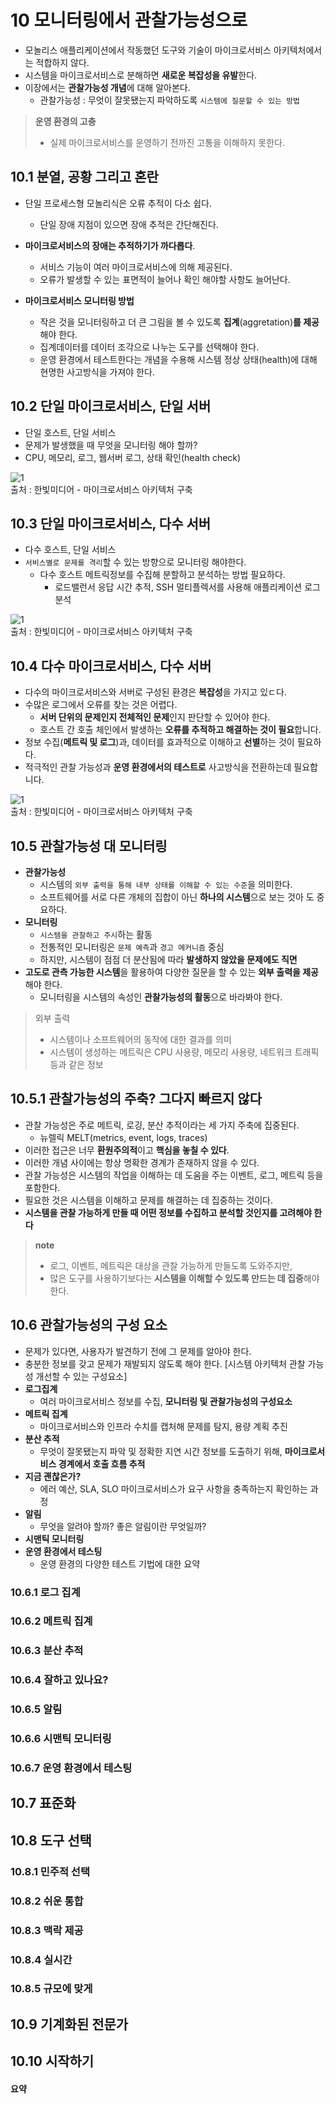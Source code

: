 # 10 모니터링에서 관찰가능성으로
- 모놀리스 애플리케이션에서 작동했던 도구와 기술이 마이크로서비스 아키텍처에서는 적합하지 않다.
- 시스템을 마이크로서비스로 분해하면 **새로운 복잡성을 유발**한다.
- 이장에서는 **관찰가능성 개념**에 대해 알아본다.
  - 관찰가능성 : 무엇이 잘못됐는지 파악하도록 `시스템에 질문할 수 있는 방법`

> **운영 환경의 고충**
> - 실제 마이크로서비스를 운영하기 전까진 고통을 이해하지 못한다.
## 10.1 분열, 공황 그리고 혼란
- 단일 프로세스형 모놀리식은 오류 추적이 다소 쉽다.
  - 단일 장애 지점이 있으면 장애 추적은 간단해진다.

- **마이크로서비스의 장애는 추적하기가 까다롭다**.
  - 서비스 기능이 여러 마이크로서비스에 의해 제공된다.
  - 오류가 발생할 수 있는 표면적이 늘어나 확인 해야할 사항도 늘어난다.
- **마이크로서비스 모니터링 방법**
  - 작은 것을 모니터링하고 더 큰 그림을 볼 수 있도록 **집계**(aggretation)**를 제공**해야 한다.
  - 집계데이터를 데이터 조각으로 나누는 도구를 선택해야 한다.
  - 운영 환경에서 테스트한다는 개념을 수용해 시스템 정상 상태(health)에 대해 현명한 사고방식을 가져야 한다.
## 10.2 단일 마이크로서비스, 단일 서버
- 단일 호스트, 단일 서비스
- 문제가 발생했을 때 무엇을 모니터링 해야 할까?
- CPU, 메모리, 로그, 웹서버 로그, 상태 확인(health check)  
  
![1](./images/ch10/img.png)  
출처 : 한빛미디어 - 마이크로서비스 아키텍처 구축  
## 10.3 단일 마이크로서비스, 다수 서버
- 다수 호스트, 단일 서비스
- `서비스별로 문제를 격리`할 수 있는 방향으로 모니터링 해야한다.
  - 다수 호스트 메트릭정보를 수집해 분할하고 분석하는 방법 필요하다.
    - 로드밸런서 응답 시간 추적, SSH 멀티플렉서를 사용해 애플리케이션 로그 분석
  
![1](./images/ch10/img_1.png)  
출처 : 한빛미디어 - 마이크로서비스 아키텍처 구축  
## 10.4 다수 마이크로서비스, 다수 서버
- 다수의 마이크로서비스와 서버로 구성된 환경은 **복잡성**을 가지고 있ㄷ다.
- 수많은 로그에서 오류를 찾는 것은 어렵다.
  - **서버 단위의 문제인지 전체적인 문제**인지 판단할 수 있어야 한다.
  - 호스트 간 호출 체인에서 발생하는 **오류를 추적하고 해결하는 것이 필요**합니다.
- 정보 수집(**메트릭 및 로그**)과, 데이터를 효과적으로 이해하고 **선별**하는 것이 필요하다.
- 적극적인 관찰 가능성과 **운영 환경에서의 테스트로** 사고방식을 전환하는데 필요합니다.
  
![1](./images/ch10/img_2.png)  
출처 : 한빛미디어 - 마이크로서비스 아키텍처 구축  
## 10.5 관찰가능성 대 모니터링
- **관찰가능성**
  - 시스템의 `외부 출력을 통해 내부 상태를 이해할 수 있는 수준`을 의미한다.
  - 소프트웨어를 서로 다른 개체의 집합이 아닌 **하나의 시스템**으로 보는 것아 도 중요하다.
- **모니터링**
  - `시스템을 관찰하고 주시`하는 활동
  - 전통적인 모니터링은 `문제 예측`과 `경고 메커니즘` 중심
  - 하지만, 시스템이 점점 더 분산됨에 따라 **발생하지 않았을 문제에도 직면**
- **고도로 관측 가능한 시스템**을 활용하여 다양한 질문을 할 수 있는 **외부 출력을 제공**해야 한다.
  - 모니터링을 시스템의 속성인 **관찰가능성의 활동**으로 바라봐야 한다.

> 외부 출력  
> - 시스템이나 소프트웨어의 동작에 대한 결과를 의미
> - 시스템이 생성하는 메트릭은 CPU 사용량, 메모리 사용량, 네트워크 트래픽 등과 같은 정보
## 10.5.1 관찰가능성의 주축? 그다지 빠르지 않다
- 관찰 가능성은 주로 메트릭, 로깅, 분산 추적이라는 세 가지 주축에 집중된다.
  - 뉴렐릭 MELT(metrics, event, logs, traces)
- 이러한 접근은 너무 **환원주의적**이고 **핵심을 놓칠 수 있다**.
- 이러한 개념 사이에는 항상 명확한 경계가 존재하지 않을 수 있다.
- 관찰 가능성은 시스템의 작업을 이해하는 데 도움을 주는 이벤트, 로그, 메트릭 등을 포함한다.
- 필요한 것은 시스템을 이해하고 문제를 해결하는 데 집중하는 것이다.
- **시스템을 관찰 가능하게 만들 때 어떤 정보를 수집하고 분석할 것인지를 고려해야 한다**
> **note**  
> - 로그, 이벤트, 메트릭은 대상을 관찰 가능하게 만들도록 도와주지만, 
> - 많은 도구를 사용하기보다는 **시스템을 이해할 수 있도록 만드는 데 집중**해야 한다.

## 10.6 관찰가능성의 구성 요소
- 문제가 있다면, 사용자가 발견하기 전에 그 문제를 알아야 한다.
- 충분한 정보를 갖고 문제가 재발되지 않도록 해야 한다.
[시스템 아키텍처 관찰 가능성 개선할 수 있는 구성요소]
- **로그집계**
  - 여러 마이크로서비스 정보를 수집, **모니터링 및 관찰가능성의 구성요소** 
- **메트릭 집계**
  - 마이크로서비스와 인프라 수치를 캡처해 문제를 탐지, 용량 계획 추진
- **분산 추적**
  - 무엇이 잘못됐는지 파악 및 정확한 지연 시간 정보를 도출하기 위해, **마이크로서비스 경계에서 호출 흐름 추적** 
- **지금 괜찮은가?**
  - 에러 예산, SLA, SLO 마이크로서비스가 요구 사항을 충족하는지 확인하는 과정
- **알림**
  - 무엇을 알려야 할까? 좋은 알림이란 무엇일까?
- **시맨틱 모니터링**
- **운영 환경에서 테스팅**
  - 운영 환경의 다양한 테스트 기법에 대한 요약
### 10.6.1 로그 집계
### 10.6.2 메트릭 집계
### 10.6.3 분산 추적
### 10.6.4 잘하고 있나요?
### 10.6.5 알림
### 10.6.6 시맨틱 모니터링
### 10.6.7 운영 환경에서 테스팅

## 10.7 표준화

## 10.8 도구 선택
### 10.8.1 민주적 선택
### 10.8.2 쉬운 통합
### 10.8.3 맥락 제공
### 10.8.4 실시간
### 10.8.5 규모에 맞게

## 10.9 기계화된 전문가

## 10.10 시작하기

#### 요약
